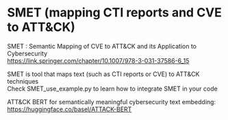 # SMET (mapping CTI reports and CVE to ATT&CK)
SMET : Semantic Mapping of CVE to ATT&amp;CK and its Application to Cybersecurity <br>
https://link.springer.com/chapter/10.1007/978-3-031-37586-6_15

SMET is tool that maps text (such as CTI reports or CVE) to ATT&CK techniques <br>
Check SMET_use_example.py to learn how to integrate SMET in your code

ATT&CK BERT for semantically meaningful cybersecurity text embedding: https://huggingface.co/basel/ATTACK-BERT


